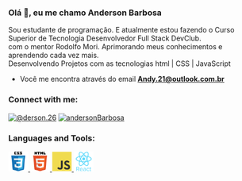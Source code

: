 <h3>Olá 👋, eu me chamo Anderson Barbosa</h1>
<p>Sou estudante de programação. E atualmente estou fazendo o Curso Superior de Tecnologia Desenvolvedor Full Stack DevClub.<br>
  com o mentor Rodolfo Mori. Aprimorando meus conhecimentos e aprendendo cada vez mais.<br>
  Desenvolvendo Projetos com as tecnologias html |  CSS | JavaScript </p>



- Você me encontra através do email **Andy.21@outlook.com.br**

<h3 align="left">Connect with me:</h3>
<p align="left">
<a href="https://instagram.com/@derson.26" target="blank"><img align="center" src="https://raw.githubusercontent.com/rahuldkjain/github-profile-readme-generator/master/src/images/icons/Social/instagram.svg" alt="@derson.26" height="20" width="30" /></a>
<a href="https://www.linkedin.com/in/anderson-barbosa-b4572725a/" target="blank"> <img align="center" src="https://www.linkedin.com/in/anderson-barbosa-b4572725a/" alt="andersonBarbosa" height="20" width="30"/></a>
</p>

<h3 align="left">Languages and Tools:</h3>
<p align="left"> <a href="https://www.w3schools.com/css/" target="_blank" rel="noreferrer"> <img src="https://raw.githubusercontent.com/devicons/devicon/master/icons/css3/css3-original-wordmark.svg" alt="css3" width="40" height="40"/> </a> <a href="https://www.w3.org/html/" target="_blank" rel="noreferrer"> <img src="https://raw.githubusercontent.com/devicons/devicon/master/icons/html5/html5-original-wordmark.svg" alt="html5" width="40" height="40"/> </a> <a href="https://developer.mozilla.org/en-US/docs/Web/JavaScript" target="_blank" rel="noreferrer"> <img src="https://raw.githubusercontent.com/devicons/devicon/master/icons/javascript/javascript-original.svg" alt="javascript" width="40" height="40"/> </a> <a href="https://reactjs.org/" target="_blank" rel="noreferrer"> <img src="https://raw.githubusercontent.com/devicons/devicon/master/icons/react/react-original-wordmark.svg" alt="react" width="40" height="40"/> </a> </p> 
